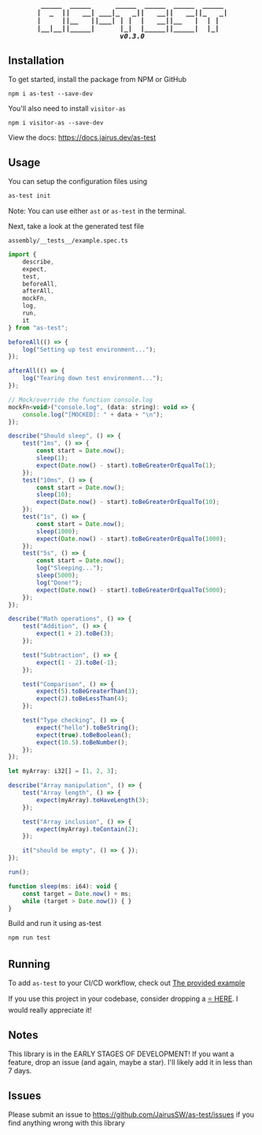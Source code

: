 <h5 align="center">
<pre> _____  _____      _____  _____  _____  _____ 
|  _  ||   __| ___|_   _||   __||   __||_   _|
|     ||__   ||___| | |  |   __||__   |  | |  
|__|__||_____|      |_|  |_____||_____|  |_|  
v0.3.0
</pre>
</h5>

## Installation

To get started, install the package from NPM or GitHub

`npm i as-test --save-dev`

You'll also need to install `visitor-as`

`npm i visitor-as --save-dev`

View the docs: https://docs.jairus.dev/as-test

## Usage

You can setup the configuration files using

```bash
as-test init
```

Note: You can use either `ast` or `as-test` in the terminal.

Next, take a look at the generated test file

`assembly/__tests__/example.spec.ts`

```js
import {
    describe,
    expect,
    test,
    beforeAll,
    afterAll,
    mockFn,
    log,
    run,
    it
} from "as-test";

beforeAll(() => {
    log("Setting up test environment...");
});

afterAll(() => {
    log("Tearing down test environment...");
});

// Mock/override the function console.log
mockFn<void>("console.log", (data: string): void => {
    console.log("[MOCKED]: " + data + "\n");
});

describe("Should sleep", () => {
    test("1ms", () => {
        const start = Date.now();
        sleep(1);
        expect(Date.now() - start).toBeGreaterOrEqualTo(1);
    });
    test("10ms", () => {
        const start = Date.now();
        sleep(10);
        expect(Date.now() - start).toBeGreaterOrEqualTo(10);
    });
    test("1s", () => {
        const start = Date.now();
        sleep(1000);
        expect(Date.now() - start).toBeGreaterOrEqualTo(1000);
    });
    test("5s", () => {
        const start = Date.now();
        log("Sleeping...");
        sleep(5000);
        log("Done!");
        expect(Date.now() - start).toBeGreaterOrEqualTo(5000);
    });
});

describe("Math operations", () => {
    test("Addition", () => {
        expect(1 + 2).toBe(3);
    });

    test("Subtraction", () => {
        expect(1 - 2).toBe(-1);
    });

    test("Comparison", () => {
        expect(5).toBeGreaterThan(3);
        expect(2).toBeLessThan(4);
    });

    test("Type checking", () => {
        expect("hello").toBeString();
        expect(true).toBeBoolean();
        expect(10.5).toBeNumber();
    });
});

let myArray: i32[] = [1, 2, 3];

describe("Array manipulation", () => {
    test("Array length", () => {
        expect(myArray).toHaveLength(3);
    });

    test("Array inclusion", () => {
        expect(myArray).toContain(2);
    });

    it("should be empty", () => { });
});

run();

function sleep(ms: i64): void {
    const target = Date.now() + ms;
    while (target > Date.now()) { }
}
```

Build and run it using as-test

```bash
npm run test
```

<h6>

## Running

To add `as-test` to your CI/CD workflow, check out [The provided example](https://github.com/JairusSW/as-test/blob/main/.github/workflows/nodejs.yml)

If you use this project in your codebase, consider dropping a [⭐ HERE](https://github.com/JairusSW/as-test). I would really appreciate it!

## Notes

This library is in the EARLY STAGES OF DEVELOPMENT!
If you want a feature, drop an issue (and again, maybe a star). I'll likely add it in less than 7 days.

## Issues

Please submit an issue to https://github.com/JairusSW/as-test/issues if you find anything wrong with this library
